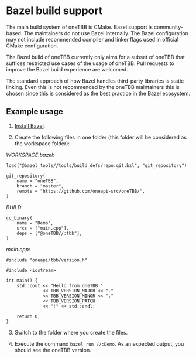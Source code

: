 # Bazel build support

The main build system of oneTBB is CMake.
Bazel support is community-based.
The maintainers do not use Bazel internally.
The Bazel configuration may not include recommended compiler and linker flags used in official CMake configuration.

The Bazel build of oneTBB currently only aims for a subset of oneTBB that suffices restricted use cases of the usage of oneTBB.
Pull requests to improve the Bazel build experience are welcomed.

The standard approach of how Bazel handles third-party libraries is static linking. 
Even this is not recommended by the oneTBB maintainers this is chosen since this is considered as the best practice in the Bazel ecosystem.

## Example usage

1. [Install Bazel](https://docs.bazel.build/versions/main/install.html).

2. Create the following files in one folder (this folder will be considered as the workspace folder):

_WORKSPACE.bazel_:
```
load("@bazel_tools//tools/build_defs/repo:git.bzl", "git_repository")

git_repository(
    name = "oneTBB",
    branch = "master",
    remote = "https://github.com/oneapi-src/oneTBB/",
)
```

_BUILD_:
```
cc_binary(
    name = "Demo",
    srcs = ["main.cpp"],
    deps = ["@oneTBB//:tbb"],
)
```

_main.cpp_:
```
#include "oneapi/tbb/version.h"

#include <iostream>

int main() {
    std::cout << "Hello from oneTBB "
              << TBB_VERSION_MAJOR << "."
              << TBB_VERSION_MINOR << "."
              << TBB_VERSION_PATCH
              << "!" << std::endl;

    return 0;
}
```

3. Switch to the folder where you create the files.

4. Execute the command `bazel run //:Demo`.
As an expected output, you should see the oneTBB version.
